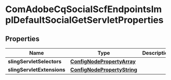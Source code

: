 
# ComAdobeCqSocialScfEndpointsImplDefaultSocialGetServletProperties

## Properties
Name | Type | Description | Notes
------------ | ------------- | ------------- | -------------
**slingServletSelectors** | [**ConfigNodePropertyArray**](ConfigNodePropertyArray.md) |  |  [optional]
**slingServletExtensions** | [**ConfigNodePropertyString**](ConfigNodePropertyString.md) |  |  [optional]



